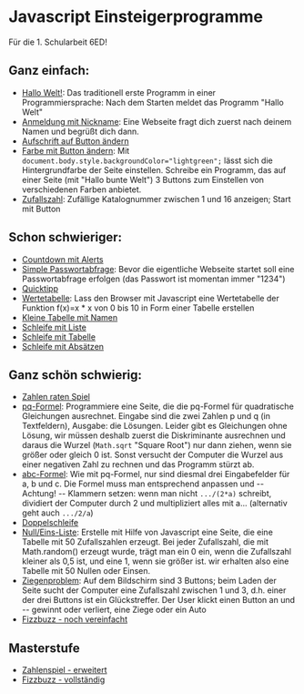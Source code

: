 # Javascript Einsteigerprogramme

Für die 1. Schularbeit 6ED!

## Ganz einfach:
* [Hallo Welt!](HalloWelt.html): Das traditionell erste Programm in einer Programmiersprache: Nach dem Starten meldet das Programm "Hallo Welt"
* [Anmeldung mit Nickname](anmeldung2.html): Eine Webseite fragt dich zuerst nach deinem Namen und begrüßt dich dann.
* [Aufschrift auf Button ändern](button.html)
* [Farbe mit Button ändern](FarbeButton.html): Mit `document.body.style.backgroundColor="lightgreen";` lässt sich die Hintergrundfarbe der Seite einstellen. Schreibe ein Programm, das auf einer Seite (mit "Hallo bunte Welt") 3 Buttons zum Einstellen von verschiedenen Farben anbietet.
* [Zufallszahl](Zufallszahl): Zufällige Katalognummer zwischen 1 und 16 anzeigen; Start mit Button

## Schon schwieriger:
* [Countdown mit Alerts](Countdown.html)
* [Simple Passwortabfrage](passw0.html): Bevor die eigentliche Webseite startet soll eine Passwortabfrage erfolgen (das Passwort ist momentan immer "1234")
* [Quicktipp](Quicktipp.html)
* [Wertetabelle](WerteTaabH.html): Lass den Browser mit Javascript eine Wertetabelle der Funktion f(x)=x * x von 0 bis 10 in Form einer Tabelle erstellen
* [Kleine Tabelle mit Namen](NameTabelle.html)
* [Schleife mit Liste](SchleifeListe.html)
* [Schleife mit Tabelle](SchleifeTabelle.html)
* [Schleife mit Absätzen](LoopAbsatz.html)

## Ganz schön schwierig:
* [Zahlen raten Spiel](Zahlenspiel0.html)
* [pq-Formel](pqFormelFarbe.html): Programmiere eine Seite, die die pq-Formel für quadratische Gleichungen ausrechnet. Eingabe sind die zwei Zahlen p und q (in Textfeldern), Ausgabe: die Lösungen. Leider gibt es Gleichungen ohne Lösung, wir müssen deshalb zuerst die Diskriminante ausrechnen und daraus die Wurzel (`Math.sqrt` "Square Root") nur dann ziehen, wenn sie größer oder gleich 0 ist. Sonst versucht der Computer die Wurzel aus einer negativen Zahl zu rechnen und das Programm stürzt ab.
* [abc-Formel](abcFormel.html): Wie mit pq-Formel, nur sind diesmal drei Eingabefelder für a, b und c. Die Formel muss man entsprechend anpassen und -- Achtung! -- Klammern setzen: wenn man nicht `.../(2*a)` schreibt, dividiert der Computer durch 2 und multipliziert alles mit a... (alternativ geht auch `.../2/a`)
* [Doppelschleife](DoppelListe.html)
* [Null/Eins-Liste](NullEins.html): Erstelle mit Hilfe von Javascript eine Seite, die eine Tabelle mit 50 Zufallszahlen erzeugt. Bei jeder Zufallszahl, die mit Math.random() erzeugt wurde, trägt man ein 0 ein, wenn die Zufallszahl kleiner als 0,5 ist, und eine 1, wenn sie größer ist. wir erhalten also eine Tabelle mit 50 Nullen oder Einsen.
* [Ziegenproblem](Ziegenproblem.html): Auf dem Bildschirm sind 3 Buttons; beim Laden der Seite sucht der Computer eine Zufallszahl zwischen 1 und 3, d.h. einer der drei Buttons ist ein Glückstreffer. Der User klickt einen Button an und -- gewinnt oder verliert, eine Ziege oder ein Auto
* [Fizzbuzz - noch vereinfacht](fizzbuzz.html)

## Masterstufe
* [Zahlenspiel - erweitert](Zahlenspiel2.html)
* [Fizzbuzz - vollständig](fizzbuzz3.html)
